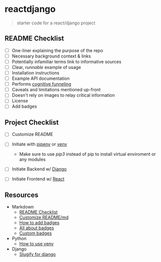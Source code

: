 reactdjango
==================
> starter code for a react/django project



README Checklist
---
- [ ] One-liner explaining the purpose of the repo
- [ ] Necessary background context & links
- [ ] Potentially infamiliar terms link to informative sources
- [ ] Clear, *runnable* example of usage
- [ ] Installation instructions
- [ ] Example API documentation
- [ ] Performs [cognitive funneling](https://github.com/noffle/art-of-readme#cognitive-funneling)
- [ ] Caveats and limitations mentioned up-front
- [ ] Doesn't rely on images to relay critical information
- [ ] License
- [ ] Add badges

Project Checklist
---
- [ ] Customize README
- [ ] Initiate with [pipenv](https://pypi.org/project/pipenv/) or [venv](https://docs.python.org/3/library/venv.html)
  - Make sure to use *pip3* instead of pip to install virtual enviroment or any modules
- [ ] Initiate Backend w/ [Django](https://docs.djangoproject.com/en/3.1/intro/tutorial01/)
- [ ] Initiate Frontend w/ [React](https://reactjs.org/docs/create-a-new-react-app.html)



Resources
---
- Markdown
  - [README Checklist](https://github.com/noffle/art-of-readme)
  - [Customize README/md](https://sourceforge.net/p/thinwhiteline/wiki/markdown_syntax/)
  - [How to add badges](https://www.codeblocq.com/2016/04/Add-a-build-passing-badge-to-your-github-repository/)
  - [All about badges](https://medium.com/better-programming/add-badges-to-a-github-repository-716d2988dc6a)
  - [Custom badges](https://shields.io/)
- Python
  - [How to use venv](https://sourabhbajaj.com/mac-setup/Python/virtualenv.html)
- Django
  - [Slugify for django](https://docs.djangoproject.com/en/3.1/ref/utils/#module-django.utils.text)

